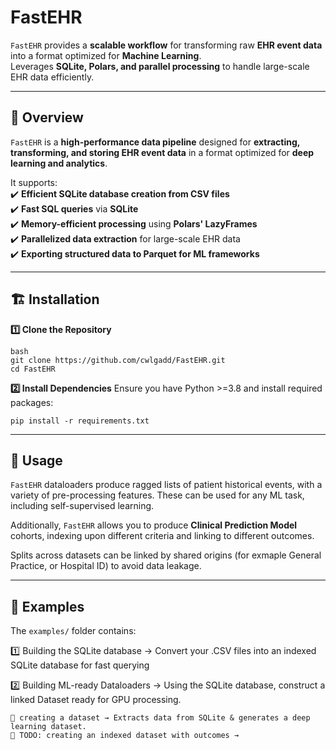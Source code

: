 # FastEHR

`FastEHR` provides a **scalable workflow** for transforming raw **EHR event data** into a format optimized for **Machine Learning**.  
Leverages **SQLite, Polars, and parallel processing** to handle large-scale EHR data efficiently.  

---

## 📌 **Overview**  
`FastEHR` is a **high-performance data pipeline** designed for **extracting, transforming, and storing EHR event data** in a format optimized for **deep learning and analytics**.  

It supports:  
✔️ **Efficient SQLite database creation from CSV files**  
✔️ **Fast SQL queries** via **SQLite**  
✔️ **Memory-efficient processing** using **Polars' LazyFrames**  
✔️ **Parallelized data extraction** for large-scale EHR data  
✔️ **Exporting structured data to Parquet for ML frameworks**  


---

## 🏗 **Installation**   

**1️⃣ Clone the Repository**  
```
bash
git clone https://github.com/cwlgadd/FastEHR.git  
cd FastEHR
```

**2️⃣ Install Dependencies**
Ensure you have Python >=3.8 and install required packages:
```
pip install -r requirements.txt  
```
---

## 🎯 Usage

`FastEHR` dataloaders produce ragged lists of patient historical events, with a variety of pre-processing features. These can be used for any ML task, including self-supervised learning.

Additionally, `FastEHR` allows you to produce **Clinical Prediction Model** cohorts, indexing upon different criteria and linking to different outcomes.

Splits across datasets can be linked by shared origins (for exmaple General Practice, or Hospital ID) to avoid data leakage.

---
## 📂 Examples

The `examples/` folder contains:

1️⃣ Building the SQLite database → Convert your .CSV files into an indexed SQLite database for fast querying

2️⃣ Building ML-ready Dataloaders → Using the SQLite database, construct a linked Dataset ready for GPU processing.

    📌 creating a dataset → Extracts data from SQLite & generates a deep learning dataset.
    📌 TODO: creating an indexed dataset with outcomes → 
  




